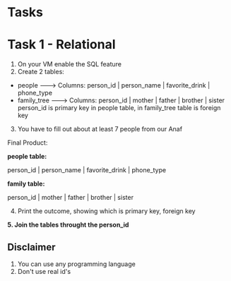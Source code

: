 # Tasks

# Task 1 - Relational

1. On your VM enable the SQL feature
2. Create 2 tables:
- people --->  Columns: person_id | person_name | favorite_drink | phone_type
- family_tree --->  Columns: person_id | mother | father | brother | sister
person_id is primary key in people table, in family_tree table is foreign key

3. You have to fill out about at least 7 people from our Anaf

Final Product:

**people table:**

person_id | person_name | favorite_drink | phone_type


**family table:**

person_id | mother | father | brother | sister


4. Print the outcome, showing which is primary key, foreign key

**5. Join the tables throught the person_id**


## Disclaimer

1. You can use any programming language 
2. Don't use real id's
